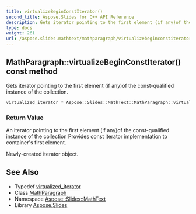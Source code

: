 ```yaml
---
title: virtualizeBeginConstIterator()
second_title: Aspose.Slides for C++ API Reference
description: Gets iterator pointing to the first element (if any)of the const-qualified instance of the collection.
type: docs
weight: 261
url: /aspose.slides.mathtext/mathparagraph/virtualizebeginconstiterator/
---
```

## MathParagraph::virtualizeBeginConstIterator() const method


Gets iterator pointing to the first element (if any)of the const-qualified instance of the collection.

```cpp
virtualized_iterator * Aspose::Slides::MathText::MathParagraph::virtualizeBeginConstIterator() const override
```


### Return Value

An iterator pointing to the first element (if any)of the const-qualified instance of the collection Provides const iterator implementation to container's first element. 

Newly-created iterator object.

## See Also

* Typedef [virtualized_iterator](../virtualized_iterator/)
* Class [MathParagraph](../)
* Namespace [Aspose::Slides::MathText](../../)
* Library [Aspose.Slides](../../../)